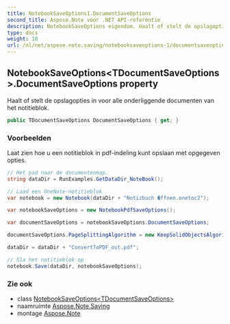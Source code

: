 ```yaml
---
title: NotebookSaveOptions1.DocumentSaveOptions
second_title: Aspose.Note voor .NET API-referentie
description: NotebookSaveOptions eigendom. Haalt of stelt de opslagopties in voor alle onderliggende documenten van het notitieblok.
type: docs
weight: 10
url: /nl/net/aspose.note.saving/notebooksaveoptions-1/documentsaveoptions/
---
```

## NotebookSaveOptions&lt;TDocumentSaveOptions&gt;.DocumentSaveOptions property

Haalt of stelt de opslagopties in voor alle onderliggende documenten van het notitieblok.

```csharp
public TDocumentSaveOptions DocumentSaveOptions { get; }
```

### Voorbeelden

Laat zien hoe u een notitieblok in pdf-indeling kunt opslaan met opgegeven opties.

```csharp
// Het pad naar de documentenmap.
string dataDir = RunExamples.GetDataDir_NoteBook();

// Laad een OneNote-notitieblok
var notebook = new Notebook(dataDir + "Notizbuch �ffnen.onetoc2");

var notebookSaveOptions = new NotebookPdfSaveOptions();

var documentSaveOptions = notebookSaveOptions.DocumentSaveOptions;

documentSaveOptions.PageSplittingAlgorithm = new KeepSolidObjectsAlgorithm();

dataDir = dataDir + "ConvertToPDF_out.pdf";

// Sla het notitieblok op
notebook.Save(dataDir, notebookSaveOptions);
```

### Zie ook

* class [NotebookSaveOptions&lt;TDocumentSaveOptions&gt;](../)
* naamruimte [Aspose.Note.Saving](../../notebooksaveoptions-1/)
* montage [Aspose.Note](../../../)


